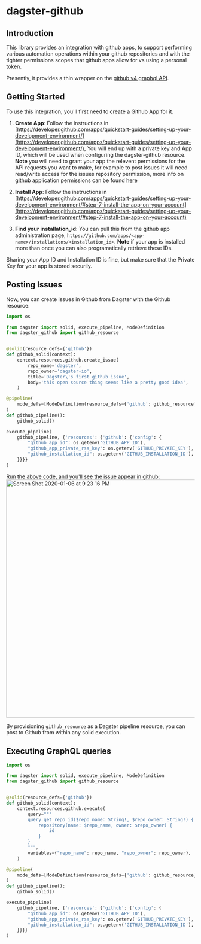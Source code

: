 # dagster-github

## Introduction
This library provides an integration with github apps, to support performing various automation operations within your github repositories and with the tighter permissions scopes that github apps allow for vs using a personal token.

Presently, it provides a thin wrapper on the [github v4 graphql API](https://developer.github.com/v4/).

## Getting Started
To use this integration, you'll first need to create a Github App for it.

1. **Create App**: Follow the instructions in [https://developer.github.com/apps/quickstart-guides/setting-up-your-development-environment/](https://developer.github.com/apps/quickstart-guides/setting-up-your-development-environment/), You will end up with a private key and App ID, which will be used when configuring the dagster-github resource. **Note** you will need to grant your app the relevent permissions for the API requests you want to make, for example to post issues it will need read/write access for the issues repository permission, more info on github application permissions can be found [here](https://developer.github.com/v3/apps/permissions/)

2. **Install App**: Follow the instructions in [https://developer.github.com/apps/quickstart-guides/setting-up-your-development-environment/#step-7-install-the-app-on-your-account](https://developer.github.com/apps/quickstart-guides/setting-up-your-development-environment/#step-7-install-the-app-on-your-account)

3. **Find your installation_id**: You can pull this from the github app administration page, `https://github.com/apps/<app-name>/installations/<installation_id>`. **Note** if your app is installed more than once you can also programatically retrieve these IDs.

Sharing your App ID and Installation ID is fine, but make sure that the Private Key for your app is stored securily.

## Posting Issues
Now, you can create issues in Github from Dagster with the Github resource:

```python
import os

from dagster import solid, execute_pipeline, ModeDefinition
from dagster_github import github_resource


@solid(resource_defs={'github'})
def github_solid(context):
    context.resources.github.create_issue(
        repo_name='dagster',
        repo_owner='dagster-io',
        title='Dagster\'s first github issue',
        body='this open source thing seems like a pretty good idea',
    )

@pipeline(
    mode_defs=[ModeDefinition(resource_defs={'github': github_resource})],
)
def github_pipeline():
    github_solid()

execute_pipeline(
    github_pipeline, {'resources': {'github': {'config': {
        "github_app_id": os.getenv('GITHUB_APP_ID'),
        "github_app_private_rsa_key": os.getenv('GITHUB_PRIVATE_KEY'),
        "github_installation_id": os.getenv('GITHUB_INSTALLATION_ID'),
    }}}}
)
```
Run the above code, and you'll see the issue appear in github:
<img width="636" alt="Screen Shot 2020-01-06 at 9 23 16 PM" src="https://user-images.githubusercontent.com/5943242/72079909-c6012300-32c9-11ea-8acc-19e6f5f3d067.png">

By provisioning `github_resource` as a Dagster pipeline resource, you can post to Github from within any solid execution.


## Executing GraphQL queries
```python
import os

from dagster import solid, execute_pipeline, ModeDefinition
from dagster_github import github_resource


@solid(resource_defs={'github'})
def github_solid(context):
    context.resources.github.execute(
        query="""
        query get_repo_id($repo_name: String!, $repo_owner: String!) {
            repository(name: $repo_name, owner: $repo_owner) {
                id
            }
        }
        """,
        variables={"repo_name": repo_name, "repo_owner": repo_owner},
    )

@pipeline(
    mode_defs=[ModeDefinition(resource_defs={'github': github_resource})],
)
def github_pipeline():
    github_solid()

execute_pipeline(
    github_pipeline, {'resources': {'github': {'config': {
        "github_app_id": os.getenv('GITHUB_APP_ID'),
        "github_app_private_rsa_key": os.getenv('GITHUB_PRIVATE_KEY'),
        "github_installation_id": os.getenv('GITHUB_INSTALLATION_ID'),
    }}}}
)
```
